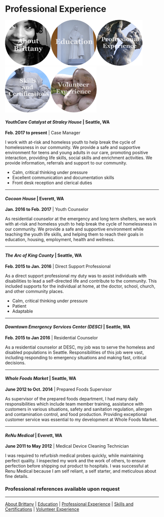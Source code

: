 # **Professional Experience**

[<img src="https://github.com/brittanyrjones/BrittanyJones/blob/master/Images/Aboutbrittany.jpg" width="150" height="150"/>](https://github.com/brittanyrjones/BrittanyJones/blob/master/Resume/About%20Me.md)[<img src="https://github.com/brittanyrjones/BrittanyJones/blob/master/Images/edu.jpg" width="150" height="150"/>](https://github.com/brittanyrjones/BrittanyJones/blob/master/Resume/Education.md)[<img src="https://github.com/brittanyrjones/BrittanyJones/blob/master/Images/prof.jpg" width="150" height="150"/>](https://github.com/brittanyrjones/BrittanyJones/blob/master/Resume/Professional%20Experience.md)[<img src="https://github.com/brittanyrjones/BrittanyJones/blob/master/Images/skills%20and%20certs.jpg" width="150" height="150"/>](https://github.com/brittanyrjones/BrittanyJones/blob/master/Resume/Skills%20and%20Certifications.md)[<img src="https://github.com/brittanyrjones/BrittanyJones/blob/master/Images/volunteer.jpg" width="150" height="150"/>](https://github.com/brittanyrjones/BrittanyJones/blob/master/Resume/Volunteer.md)




#### _YouthCare Catalyst at Straley House_ | Seattle, WA    
**Feb. 2017 to present** | Case Manager

I work with at-risk and homeless youth to help break the cycle of homelessness in our community. We provide a safe and supportive environment for teens and young adults in our care, promoting positive interaction, providing life skills, social skills and enrichment activities. We provide information, referrals and support to our community.

+ Calm, critical thinking under pressure
+ Excellent communication and documentation skills
+ Front desk reception and clerical duties

___
#### _Cocoon House_ | Everett, WA    
**Jan. 2016 to Feb. 2017** | Youth Counselor

As residential counselor at the emergency and long term shelters, we work with at-risk and homeless youth to help break the cycle of homelessness in our community. We provide a safe and supportive environment while teaching the youth life skills, and helping them to reach their goals in education, housing, employment, health and wellness. 

___
#### _The Arc of King County_ | Seattle, WA    
**Feb. 2015 to Jan. 2016** | Direct Support Professional

As a direct support professional my duty was to assist individuals with disabilities to lead a self-directed life and contribute to the community. This included supports for the individual at home, at the doctor, school, church, and other community places.

+ Calm, critical thinking under pressure
+ Patient
+ Adaptable

___
#### _Downtown Emergency Services Center (DESC)_ | Seattle, WA   
**Feb. 2015 to Jan 2016** | Residential Counselor

As a residential counselor at DESC, my job was to serve the homeless and disabled populations in Seattle. Responsibilities of this job were vast, including responding to emergency situations and making fast, critical decisions. 

___
#### _Whole Foods Market_ | Seattle, WA     
**June 2012 to Oct. 2014** | Prepared Foods Supervisor

As supervisor of the prepared foods department, I had many daily responsibilities which include team member training, assistance with customers in various situations, safety and sanitation regulation, allergen and contamination control, and food production. Providing exceptional customer service was essential to my development at Whole Foods Market.
___
#### _ReNu Medical_ | Everett, WA     
**June 2011 to May 2012** | Medical Device Cleaning Technician

I was required to refurbish medical probes quickly, while maintaining perfect quality. I inspected my work and the work of others, to ensure perfection before shipping out product to hospitals. I was successful at Renu Medical because I am self reliant, a self starter, and meticulous about fine details.


### Professional references available upon request

___
[About Brittany](https://github.com/brittanyrjones/BrittanyJones/blob/master/Resume/About%20Me.md) | [Education](https://github.com/brittanyrjones/BrittanyJones/blob/master/Resume/Education.md) | [Professional Experience](https://github.com/brittanyrjones/BrittanyJones/blob/master/Resume/Professional%20Experience.md) | [Skills and Certifications](https://github.com/brittanyrjones/BrittanyJones/blob/master/Resume/Skills%20and%20Certifications.md) | [Volunteer Experience](https://github.com/brittanyrjones/BrittanyJones/blob/master/Resume/Volunteer.md)
